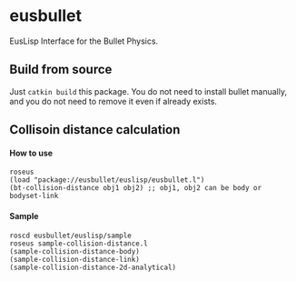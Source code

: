 # eusbullet

EusLisp Interface for the Bullet Physics.

## Build from source

Just `catkin build` this package. You do not need to install bullet manually, and you do not need to remove it even if already exists.


## Collisoin distance calculation

#### How to use

```
roseus
(load "package://eusbullet/euslisp/eusbullet.l")
(bt-collision-distance obj1 obj2) ;; obj1, obj2 can be body or bodyset-link
```

#### Sample

```
roscd eusbullet/euslisp/sample
roseus sample-collision-distance.l
(sample-collision-distance-body)
(sample-collision-distance-link)
(sample-collision-distance-2d-analytical)
```

